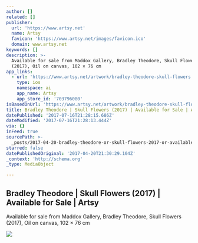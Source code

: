 ```yaml
---
author: []
related: []
publisher:
  url: 'https://www.artsy.net'
  name: Artsy
  favicon: 'https://www.artsy.net/images/favicon.ico'
  domain: www.artsy.net
keywords: []
description: >-
  Available for sale from Maddox Gallery, Bradley Theodore, Skull Flowers
  (2017), Oil on canvas, 102 × 76 cm
app_links:
  - url: 'https://www.artsy.net/artwork/bradley-theodore-skull-flowers'
    type: ios
    namespace: ai
    app_name: Artsy
    app_store_id: '703796080'
isBasedOnUrl: 'https://www.artsy.net/artwork/bradley-theodore-skull-flowers'
title: Bradley Theodore | Skull Flowers (2017) | Available for Sale | Artsy
datePublished: '2017-07-16T21:28:15.686Z'
dateModified: '2017-07-16T21:28:13.444Z'
via: {}
inFeed: true
sourcePath: >-
  _posts/2017-04-20-bradley-theodore-or-skull-flowers-2017-or-available-for-sale.md
starred: false
datePublishedOriginal: '2017-04-20T21:30:29.104Z'
_context: 'http://schema.org'
_type: MediaObject

---
```

<article style=""><h1>Bradley Theodore | Skull Flowers (2017) | Available for Sale | Artsy</h1><p>Available for sale from Maddox Gallery, Bradley Theodore, Skull Flowers (2017), Oil on canvas, 102 × 76 cm</p><img src="https://d7hftxdivxxvm.cloudfront.net/?resize_to=fit&amp;width=476&amp;height=640&amp;quality=95&amp;src=https%3A%2F%2Fd32dm0rphc51dk.cloudfront.net%2FOwjfO591EKZhqfZnCgHWWg%2Flarge.jpg" /></article>